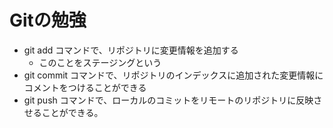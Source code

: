 # Gitの勉強
- git add コマンドで、リポジトリに変更情報を追加する
    - このことをステージングという
- git commit コマンドで、リポジトリのインデックスに追加された変更情報にコメントをつけることができる
- git push コマンドで、ローカルのコミットをリモートのリポジトリに反映させることができる。
